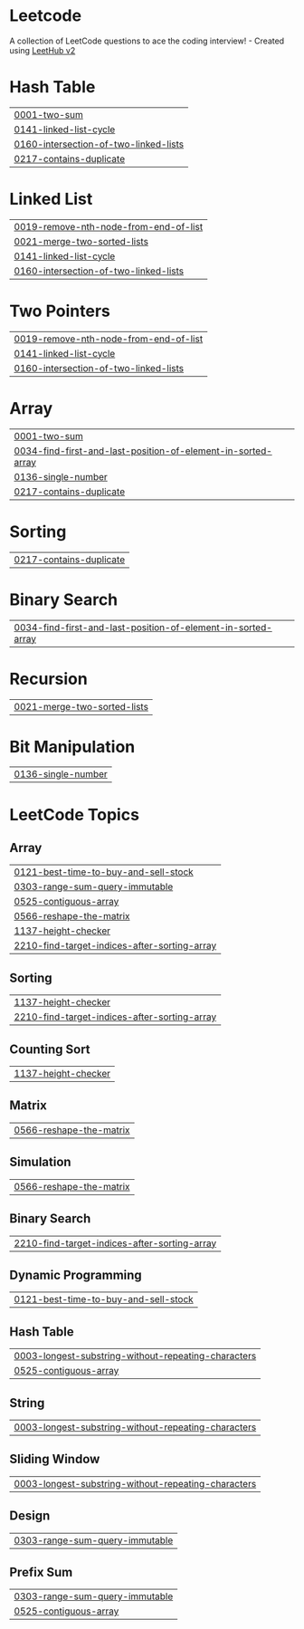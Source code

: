 # Leetcode
A collection of LeetCode questions to ace the coding interview! - Created using [LeetHub v2](https://github.com/arunbhardwaj/LeetHub-2.0)


# Hash Table
|  |
| ------- |
| [0001-two-sum](https://github.com/Aidan2803/Leetcode/tree/master/0001-two-sum) |
| [0141-linked-list-cycle](https://github.com/Aidan2803/Leetcode/tree/master/0141-linked-list-cycle) |
| [0160-intersection-of-two-linked-lists](https://github.com/Aidan2803/Leetcode/tree/master/0160-intersection-of-two-linked-lists) |
| [0217-contains-duplicate](https://github.com/Aidan2803/Leetcode/tree/master/0217-contains-duplicate) |
# Linked List
|  |
| ------- |
| [0019-remove-nth-node-from-end-of-list](https://github.com/Aidan2803/Leetcode/tree/master/0019-remove-nth-node-from-end-of-list) |
| [0021-merge-two-sorted-lists](https://github.com/Aidan2803/Leetcode/tree/master/0021-merge-two-sorted-lists) |
| [0141-linked-list-cycle](https://github.com/Aidan2803/Leetcode/tree/master/0141-linked-list-cycle) |
| [0160-intersection-of-two-linked-lists](https://github.com/Aidan2803/Leetcode/tree/master/0160-intersection-of-two-linked-lists) |
# Two Pointers
|  |
| ------- |
| [0019-remove-nth-node-from-end-of-list](https://github.com/Aidan2803/Leetcode/tree/master/0019-remove-nth-node-from-end-of-list) |
| [0141-linked-list-cycle](https://github.com/Aidan2803/Leetcode/tree/master/0141-linked-list-cycle) |
| [0160-intersection-of-two-linked-lists](https://github.com/Aidan2803/Leetcode/tree/master/0160-intersection-of-two-linked-lists) |
# Array
|  |
| ------- |
| [0001-two-sum](https://github.com/Aidan2803/Leetcode/tree/master/0001-two-sum) |
| [0034-find-first-and-last-position-of-element-in-sorted-array](https://github.com/Aidan2803/Leetcode/tree/master/0034-find-first-and-last-position-of-element-in-sorted-array) |
| [0136-single-number](https://github.com/Aidan2803/Leetcode/tree/master/0136-single-number) |
| [0217-contains-duplicate](https://github.com/Aidan2803/Leetcode/tree/master/0217-contains-duplicate) |
# Sorting
|  |
| ------- |
| [0217-contains-duplicate](https://github.com/Aidan2803/Leetcode/tree/master/0217-contains-duplicate) |
# Binary Search
|  |
| ------- |
| [0034-find-first-and-last-position-of-element-in-sorted-array](https://github.com/Aidan2803/Leetcode/tree/master/0034-find-first-and-last-position-of-element-in-sorted-array) |
# Recursion
|  |
| ------- |
| [0021-merge-two-sorted-lists](https://github.com/Aidan2803/Leetcode/tree/master/0021-merge-two-sorted-lists) |
# Bit Manipulation
|  |
| ------- |
| [0136-single-number](https://github.com/Aidan2803/Leetcode/tree/master/0136-single-number) |
<!---LeetCode Topics Start-->
# LeetCode Topics
## Array
|  |
| ------- |
| [0121-best-time-to-buy-and-sell-stock](https://github.com/Aidan2803/Leetcode/tree/master/0121-best-time-to-buy-and-sell-stock) |
| [0303-range-sum-query-immutable](https://github.com/Aidan2803/Leetcode/tree/master/0303-range-sum-query-immutable) |
| [0525-contiguous-array](https://github.com/Aidan2803/Leetcode/tree/master/0525-contiguous-array) |
| [0566-reshape-the-matrix](https://github.com/Aidan2803/Leetcode/tree/master/0566-reshape-the-matrix) |
| [1137-height-checker](https://github.com/Aidan2803/Leetcode/tree/master/1137-height-checker) |
| [2210-find-target-indices-after-sorting-array](https://github.com/Aidan2803/Leetcode/tree/master/2210-find-target-indices-after-sorting-array) |
## Sorting
|  |
| ------- |
| [1137-height-checker](https://github.com/Aidan2803/Leetcode/tree/master/1137-height-checker) |
| [2210-find-target-indices-after-sorting-array](https://github.com/Aidan2803/Leetcode/tree/master/2210-find-target-indices-after-sorting-array) |
## Counting Sort
|  |
| ------- |
| [1137-height-checker](https://github.com/Aidan2803/Leetcode/tree/master/1137-height-checker) |
## Matrix
|  |
| ------- |
| [0566-reshape-the-matrix](https://github.com/Aidan2803/Leetcode/tree/master/0566-reshape-the-matrix) |
## Simulation
|  |
| ------- |
| [0566-reshape-the-matrix](https://github.com/Aidan2803/Leetcode/tree/master/0566-reshape-the-matrix) |
## Binary Search
|  |
| ------- |
| [2210-find-target-indices-after-sorting-array](https://github.com/Aidan2803/Leetcode/tree/master/2210-find-target-indices-after-sorting-array) |
## Dynamic Programming
|  |
| ------- |
| [0121-best-time-to-buy-and-sell-stock](https://github.com/Aidan2803/Leetcode/tree/master/0121-best-time-to-buy-and-sell-stock) |
## Hash Table
|  |
| ------- |
| [0003-longest-substring-without-repeating-characters](https://github.com/Aidan2803/Leetcode/tree/master/0003-longest-substring-without-repeating-characters) |
| [0525-contiguous-array](https://github.com/Aidan2803/Leetcode/tree/master/0525-contiguous-array) |
## String
|  |
| ------- |
| [0003-longest-substring-without-repeating-characters](https://github.com/Aidan2803/Leetcode/tree/master/0003-longest-substring-without-repeating-characters) |
## Sliding Window
|  |
| ------- |
| [0003-longest-substring-without-repeating-characters](https://github.com/Aidan2803/Leetcode/tree/master/0003-longest-substring-without-repeating-characters) |
## Design
|  |
| ------- |
| [0303-range-sum-query-immutable](https://github.com/Aidan2803/Leetcode/tree/master/0303-range-sum-query-immutable) |
## Prefix Sum
|  |
| ------- |
| [0303-range-sum-query-immutable](https://github.com/Aidan2803/Leetcode/tree/master/0303-range-sum-query-immutable) |
| [0525-contiguous-array](https://github.com/Aidan2803/Leetcode/tree/master/0525-contiguous-array) |
<!---LeetCode Topics End-->